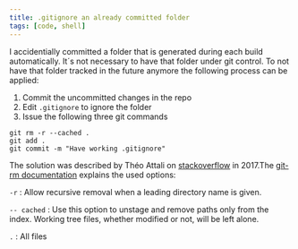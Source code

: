```yaml
---
title: .gitignore an already committed folder
tags: [code, shell]
---
```

I accidentially committed a folder that is generated during each build automatically. It´s not necessary to have that folder under git control. To not have that folder tracked in the future anymore the following process can be applied:

1. Commit the uncommitted changes in the repo 
2. Edit `.gitignore` to ignore the folder
3. Issue the following three git commands 
    
```shell
git rm -r --cached .  
git add .  
git commit -m "Have working .gitignore"
```

The solution was described by Théo Attali on [stackoverflow](https://stackoverflow.com/a/43142955) in 2017.The [git-rm documentation](https://git-scm.com/docs/git-rm) explains the used options:

`-r`
: Allow recursive removal when a leading directory name is given.

`-- cached`
: Use this option to unstage and remove paths only from the index. Working tree files, whether modified or not, will be left alone.

`.`
: All files
